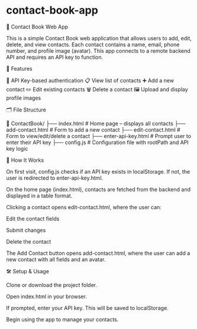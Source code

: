 # contact-book-app

📇 Contact Book Web App

This is a simple Contact Book web application that allows users to add, edit, delete, and view contacts. Each contact contains a name, email, phone number, and profile image (avatar). This app connects to a remote backend API and requires an API key to function.

🚀 Features

🔐 API Key-based authentication
📋 View list of contacts
➕ Add a new contact
✏️ Edit existing contacts
🗑️ Delete a contact
🖼️ Upload and display profile images

🗂️ File Structure

📁 ContactBook/
├── index.html              # Home page – displays all contacts
├── add-contact.html        # Form to add a new contact
├── edit-contact.html       # Form to view/edit/delete a contact
├── enter-api-key.html      # Prompt user to enter their API key
├── config.js               # Configuration file with rootPath and API key logic

🧪 How It Works

On first visit, config.js checks if an API key exists in localStorage. If not, the user is redirected to enter-api-key.html.

On the home page (index.html), contacts are fetched from the backend and displayed in a table format.

Clicking a contact opens edit-contact.html, where the user can:

Edit the contact fields

Submit changes

Delete the contact

The Add Contact button opens add-contact.html, where the user can add a new contact with all fields and an avatar.

🛠️ Setup & Usage

Clone or download the project folder.

Open index.html in your browser.

If prompted, enter your API key. This will be saved to localStorage.

Begin using the app to manage your contacts.
